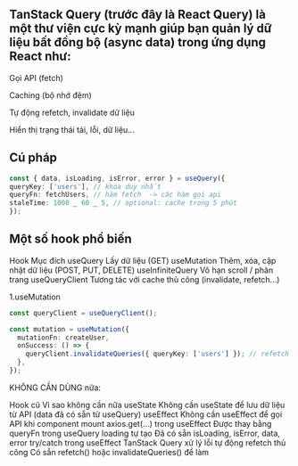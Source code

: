 ## TanStack Query (trước đây là React Query) là một thư viện cực kỳ mạnh giúp bạn quản lý dữ liệu bất đồng bộ (async data) trong ứng dụng React như:

Gọi API (fetch)

Caching (bộ nhớ đệm)

Tự động refetch, invalidate dữ liệu

Hiển thị trạng thái tải, lỗi, dữ liệu...

## Cú pháp

```ts
const { data, isLoading, isError, error } = useQuery({
queryKey: ['users'], // khóa duy nhất
queryFn: fetchUsers, // hàm fetch  -> các hàm gọi api
staleTime: 1000 _ 60 _ 5, // optional: cache trong 5 phút
});
```

## Một số hook phổ biến

Hook Mục đích
useQuery Lấy dữ liệu (GET)
useMutation Thêm, xóa, cập nhật dữ liệu (POST, PUT, DELETE)
useInfiniteQuery Vô hạn scroll / phân trang
useQueryClient Tương tác với cache thủ công (invalidate, refetch...)

1.useMutation

```ts
const queryClient = useQueryClient();

const mutation = useMutation({
  mutationFn: createUser,
  onSuccess: () => {
    queryClient.invalidateQueries({ queryKey: ['users'] }); // refetch danh sách user
  },
});
```

KHÔNG CẦN DÙNG nữa:

Hook cũ Vì sao không cần nữa
useState Không cần useState để lưu dữ liệu từ API (data đã có sẵn từ useQuery)
useEffect Không cần useEffect để gọi API khi component mount
axios.get(...) trong useEffect Được thay bằng queryFn trong useQuery
loading tự tạo Đã có sẵn isLoading, isError, data, error
try/catch trong useEffect TanStack Query xử lý lỗi tự động
refetch thủ công Có sẵn refetch() hoặc invalidateQueries() để làm
